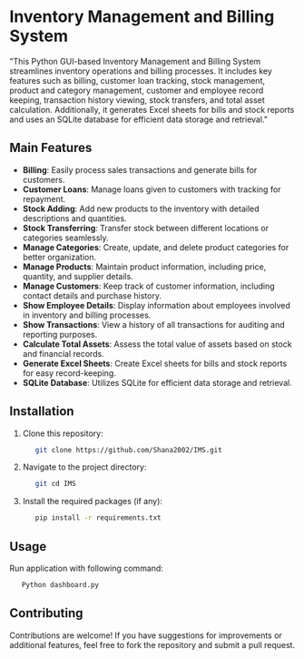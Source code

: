 # Inventory Management and Billing System

"This Python GUI-based Inventory Management and Billing System streamlines inventory operations and billing processes. It includes key features such as billing, customer loan tracking, stock management, product and category management, customer and employee record keeping, transaction history viewing, stock transfers, and total asset calculation. Additionally, it generates Excel sheets for bills and stock reports and uses an SQLite database for efficient data storage and retrieval."

## Main Features

- **Billing**: Easily process sales transactions and generate bills for customers.
- **Customer Loans**: Manage loans given to customers with tracking for repayment.
- **Stock Adding**: Add new products to the inventory with detailed descriptions and quantities.
- **Stock Transferring**: Transfer stock between different locations or categories seamlessly.
- **Manage Categories**: Create, update, and delete product categories for better organization.
- **Manage Products**: Maintain product information, including price, quantity, and supplier details.
- **Manage Customers**: Keep track of customer information, including contact details and purchase history.
- **Show Employee Details**: Display information about employees involved in inventory and billing processes.
- **Show Transactions**: View a history of all transactions for auditing and reporting purposes.
- **Calculate Total Assets**: Assess the total value of assets based on stock and financial records.
- **Generate Excel Sheets**: Create Excel sheets for bills and stock reports for easy record-keeping.
- **SQLite Database**: Utilizes SQLite for efficient data storage and retrieval.

## Installation

1. Clone this repository:
   ```bash
      git clone https://github.com/Shana2002/IMS.git  
      ```
2. Navigate to the project directory:
   ```bash
      git cd IMS 
      ```

3. Install the required packages (if any):
   ```bash
      pip install -r requirements.txt
      ```

## Usage

Run application with following command:
```cmd
   Python dashboard.py 
   ```

## Contributing
Contributions are welcome! If you have suggestions for improvements or additional features, feel free to fork the repository and submit a pull request.
